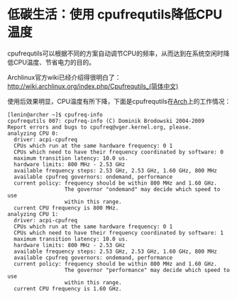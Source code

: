 # 低碳生活：使用 cpufrequtils降低CPU温度

cpufrequtils可以根据不同的方案自动调节CPU的频率，从而达到在系统空闲时降低CPU温度、节省电力的目的。

Archlinux官方wiki已经介绍得很明白了：<a href="http://wiki.archlinux.org/index.php/Cpufrequtils_(简体中文)">http://wiki.archlinux.org/index.php/Cpufrequtils_(简体中文)</a>

使用后效果明显，CPU温度有所下降，下面是cpufrequtils在<a href="http://0x3f.org/?tag=arch">Arch</a>上的工作情况： 

```
[lenin@archer ~]$ cpufreq-info 
cpufrequtils 007: cpufreq-info (C) Dominik Brodowski 2004-2009
Report errors and bugs to cpufreq@vger.kernel.org, please.
analyzing CPU 0:
  driver: acpi-cpufreq
  CPUs which run at the same hardware frequency: 0 1
  CPUs which need to have their frequency coordinated by software: 0
  maximum transition latency: 10.0 us.
  hardware limits: 800 MHz - 2.53 GHz
  available frequency steps: 2.53 GHz, 2.53 GHz, 1.60 GHz, 800 MHz
  available cpufreq governors: ondemand, performance
  current policy: frequency should be within 800 MHz and 1.60 GHz.
                  The governor "ondemand" may decide which speed to use
                  within this range.
  current CPU frequency is 800 MHz.
analyzing CPU 1:
  driver: acpi-cpufreq
  CPUs which run at the same hardware frequency: 0 1
  CPUs which need to have their frequency coordinated by software: 1
  maximum transition latency: 10.0 us.
  hardware limits: 800 MHz - 2.53 GHz
  available frequency steps: 2.53 GHz, 2.53 GHz, 1.60 GHz, 800 MHz
  available cpufreq governors: ondemand, performance
  current policy: frequency should be within 800 MHz and 1.60 GHz.
                  The governor "performance" may decide which speed to use
                  within this range.
  current CPU frequency is 1.60 GHz.
```

